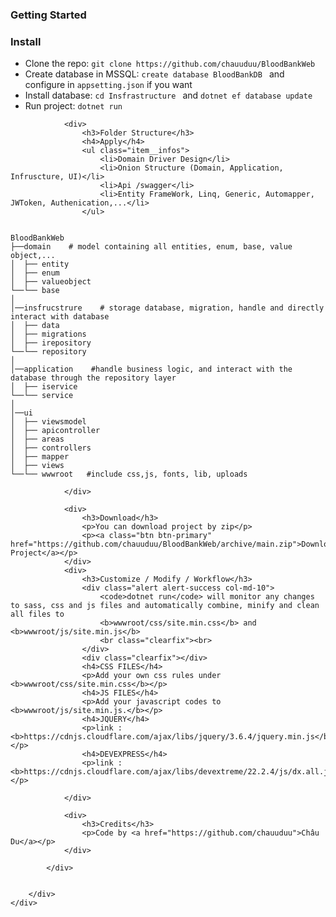 <div class="panel-body">
    <div class="content-row">
        <h3>Getting Started</h3>
        <div class="row">
            <div class="col-md-12">
                <div>
                    <h3>Install</h3>
                    <ul class="item__infos">
                        <li>Clone the repo: <code>git clone https://github.com/chauuduu/BloodBankWeb</code></li>
                        <li>Create database in MSSQL: <code>create database BloodBankDB </code> and configure in <code>appsetting.json</code> if you want</li>
                        <li>Install database: <code>cd Insfrastructure </code> and  <code>dotnet ef database update</code> </li>
                        <li>Run project: <code>dotnet run</code></li>
                    </ul>
                </div>

                <div>
                    <h3>Folder Structure</h3>
                    <h4>Apply</h4>
                    <ul class="item__infos">
                        <li>Domain Driver Design</li>
                        <li>Onion Structure (Domain, Application, Infruscture, UI)</li>
                        <li>Api /swagger</li>
                        <li>Entity FrameWork, Linq, Generic, Automapper, JWToken, Authenication,...</li>
                    </ul>
<pre><code class="bash">
BloodBankWeb
├──domain    # model containing all entities, enum, base, value object,...
│  ├── entity 
│  ├── enum  
│  ├── valueobject  
└──└── base   
│
│──insfrucstrure    # storage database, migration, handle and directly interact with database     
│  ├── data
│  ├── migrations
│  ├── irepository
└──└── repository
│
│──application    #handle business logic, and interact with the database through the repository layer
│  ├── iservice
└──└── service
│
│──ui
│  ├── viewsmodel 
│  ├── apicontroller
│  ├── areas
│  ├── controllers
│  ├── mapper
│  ├── views
└──└── wwwroot   #include css,js, fonts, lib, uploads
</code></pre>
                </div>

                <div>
                    <h3>Download</h3>
                    <p>You can download project by zip</p>
                    <p><a class="btn btn-primary" href="https://github.com/chauuduu/BloodBankWeb/archive/main.zip">Download Project</a></p>
                </div>
                <div>
                    <h3>Customize / Modify / Workflow</h3>
                    <div class="alert alert-success col-md-10">
                        <code>dotnet run</code> will monitor any changes to sass, css and js files and automatically combine, minify and clean all files to
                        <b>wwwroot/css/site.min.css</b> and <b>wwwroot/js/site.min.js</b>
                        <br class="clearfix"><br>
                    </div>
                    <div class="clearfix"></div>
                    <h4>CSS FILES</h4>
                    <p>Add your own css rules under <b>wwwroot/css/site.min.css</b></p>
                    <h4>JS FILES</h4>
                    <p>Add your javascript codes to <b>wwwroot/js/site.min.js.</b></p>
                    <h4>JQUERY</h4>
                    <p>link : <b>https://cdnjs.cloudflare.com/ajax/libs/jquery/3.6.4/jquery.min.js</b></p>
                    <h4>DEVEXPRESS</h4>
                    <p>link : <b>https://cdnjs.cloudflare.com/ajax/libs/devextreme/22.2.4/js/dx.all.js</b></p>

                </div>

                <div>
                    <h3>Credits</h3>
                    <p>Code by <a href="https://github.com/chauuduu">Châu Du</a></p>
                </div>

            </div>


        </div>
    </div>
</div>
